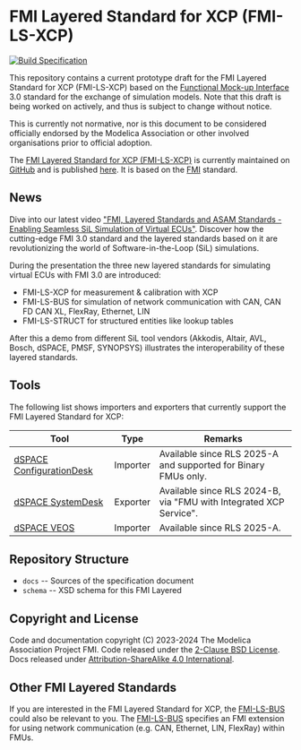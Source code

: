# FMI Layered Standard for XCP (FMI-LS-XCP)

[![Build Specification](https://github.com/modelica/fmi-ls-xcp/actions/workflows/build-ls-xcp.yml/badge.svg)](https://github.com/modelica/fmi-ls-xcp/actions/workflows/build-ls-xcp.yml)

This repository contains a current prototype draft for the FMI Layered
Standard for XCP (FMI-LS-XCP) based on the
[Functional Mock-up Interface][FMI] 3.0 standard for the exchange of
simulation models. Note that this draft is being worked on actively,
and thus is subject to change without notice.

This is currently not normative, nor is this document to be considered
officially endorsed by the Modelica Association or other involved
organisations prior to official adoption.

The [FMI Layered Standard for XCP (FMI-LS-XCP)][spec] is currently maintained on
[GitHub][githubspec] and is published [here][spec]. It is based on
the [FMI][] standard.

## News

Dive into our latest video ["FMI, Layered Standards and ASAM Standards - Enabling Seamless SiL Simulation of Virtual ECUs"](https://www.youtube.com/watch?v=KzzKRa3jORs).
Discover how the cutting-edge FMI 3.0 standard and the layered standards based on it are revolutionizing the world of Software-in-the-Loop (SiL) simulations.

During the presentation the three new layered standards for simulating virtual ECUs with FMI 3.0 are introduced:

- FMI-LS-XCP for measurement & calibration with XCP
- FMI-LS-BUS for simulation of network communication with CAN, CAN FD CAN XL, FlexRay, Ethernet, LIN
- FMI-LS-STRUCT for structured entities like lookup tables

After this a demo from different SiL tool vendors (Akkodis, Altair, AVL, Bosch, dSPACE, PMSF, SYNOPSYS) illustrates the interoperability of these layered standards.

## Tools

The following list shows importers and exporters that currently support the FMI Layered Standard for XCP:

|Tool|Type|Remarks
|---|---|---|
[dSPACE ConfigurationDesk](https://www.dspace.com/de/gmb/home/products/sw/impsw/configurationdesk.cfm)|Importer|Available since RLS 2025-A and supported for Binary FMUs only.
[dSPACE SystemDesk](https://www.dspace.com/en/pub/home/products/sw/system_architecture_software/systemdesk.cfm)|Exporter|Available since RLS 2024-B, via "FMU with Integrated XCP Service".
[dSPACE VEOS](https://www.dspace.com/en/pub/home/products/sw/simulation_software/veos.cfm)|Importer|Available since RLS 2025-A.

## Repository Structure

- `docs` -- Sources of the specification document
- `schema` -- XSD schema for this FMI Layered

## Copyright and License

Code and documentation copyright (C) 2023-2024 The Modelica Association Project FMI.
Code released under the [2-Clause BSD License].
Docs released under [Attribution-ShareAlike 4.0 International].

## Other FMI Layered Standards

If you are interested in the FMI Layered Standard for XCP, the [FMI-LS-BUS] could also be relevant to you.
The [FMI-LS-BUS] specifies an FMI extension for using network communication (e.g. CAN, Ethernet, LIN, FlexRay) within FMUs.

[FMI]: https://fmi-standard.org/
[FMI-LS-BUS]: https://github.com/modelica/fmi-ls-bus
[githubspec]: docs/index.adoc
[spec]: https://modelica.github.io/fmi-ls-xcp/main/
[2-Clause BSD License]: https://opensource.org/licenses/BSD-2-Clause
[Attribution-ShareAlike 4.0 International]: https://creativecommons.org/licenses/by-sa/4.0/
